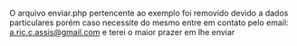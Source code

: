 O arquivo enviar.php pertencente ao exemplo foi removido devido a dados particulares 
porém caso necessite do mesmo entre em contato pelo email:
a.ric.c.assis@gmail.com e terei o maior prazer em lhe enviar